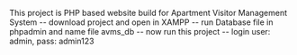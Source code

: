 This project is PHP based website build for Apartment Visitor Management System
-- download project and open in XAMPP 
-- run Database file in phpadmin and name file avms_db
-- now run this project
-- login user: admin,  pass: admin123
